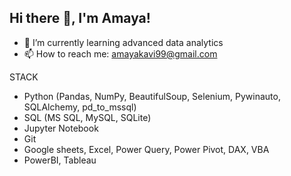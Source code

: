 ## Hi there 👋, I'm Amaya!


- 🌱 I’m currently learning advanced data analytics
- 📫 How to reach me: amayakavi99@gmail.com

STACK

* Python (Pandas, NumPy, BeautifulSoup, Selenium, Pywinauto, SQLAlchemy, pd_to_mssql)
* SQL (MS SQL, MySQL, SQLite)
* Jupyter Notebook
* Git
* Google sheets, Excel, Power Query, Power Pivot, DAX, VBA
* PowerBI, Tableau
